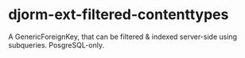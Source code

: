 djorm-ext-filtered-contenttypes
===============================

A GenericForeignKey, that can be filtered &amp; indexed server-side using subqueries. PosgreSQL-only. 
